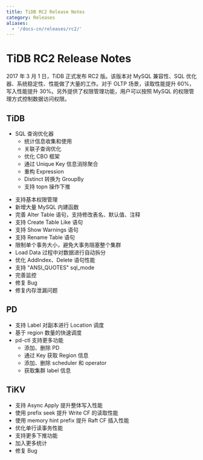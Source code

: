 ```yaml
---
title: TiDB RC2 Release Notes
category: Releases
aliases:
  - '/docs-cn/releases/rc2/'
---
```


# TiDB RC2 Release Notes

2017 年 3 月 1 日，TiDB 正式发布 RC2 版。该版本对 MySQL 兼容性、SQL 优化器、系统稳定性、性能做了大量的工作。对于 OLTP 场景，读取性能提升 60%，写入性能提升 30%。另外提供了权限管理功能，用户可以按照 MySQL 的权限管理方式控制数据访问权限。

## TiDB

+ SQL 查询优化器 
    - 统计信息收集和使用
    - 关联子查询优化
    - 优化 CBO 框架
    - 通过 Unique Key 信息消除聚合
    - 重构 Expression
    - Distinct 转换为 GroupBy
    - 支持 topn 操作下推
- 支持基本权限管理
- 新增大量 MySQL 内建函数
- 完善 Alter Table 语句，支持修改表名、默认值、注释
- 支持 Create Table Like 语句
- 支持 Show Warnings 语句
- 支持 Rename Table 语句
- 限制单个事务大小，避免大事务阻塞整个集群
- Load Data 过程中对数据进行自动拆分
- 优化 AddIndex、Delete 语句性能
- 支持 "ANSI_QUOTES" sql_mode
- 完善监控
- 修复 Bug
- 修复内存泄漏问题

## PD

+ 支持 Label 对副本进行 Location 调度
+ 基于 region 数量的快速调度
+ pd-ctl 支持更多功能 
    - 添加、删除 PD
    - 通过 Key 获取 Region 信息
    - 添加、删除 scheduler 和 operator
    - 获取集群 label 信息

## TiKV

+ 支持 Async Apply 提升整体写入性能
+ 使用 prefix seek 提升 Write CF 的读取性能
+ 使用 memory hint prefix 提升 Raft CF 插入性能
+ 优化单行读事务性能
+ 支持更多下推功能
+ 加入更多统计
+ 修复 Bug